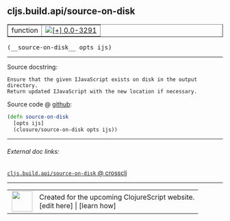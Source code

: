 ## cljs.build.api/source-on-disk



 <table border="1">
<tr>
<td>function</td>
<td><a href="https://github.com/cljsinfo/cljs-api-docs/tree/0.0-3291"><img valign="middle" alt="[+] 0.0-3291" title="Added in 0.0-3291" src="https://img.shields.io/badge/+-0.0--3291-lightgrey.svg"></a> </td>
</tr>
</table>


 <samp>
(__source-on-disk__ opts ijs)<br>
</samp>

---





Source docstring:

```
Ensure that the given IJavaScript exists on disk in the output directory.
Return updated IJavaScript with the new location if necessary.
```


Source code @ [github](https://github.com/clojure/clojurescript/blob/r1.7.228/src/main/clojure/cljs/build/api.clj#L119-L123):

```clj
(defn source-on-disk
  [opts ijs]
  (closure/source-on-disk opts ijs))
```

<!--
Repo - tag - source tree - lines:

 <pre>
clojurescript @ r1.7.228
└── src
    └── main
        └── clojure
            └── cljs
                └── build
                    └── <ins>[api.clj:119-123](https://github.com/clojure/clojurescript/blob/r1.7.228/src/main/clojure/cljs/build/api.clj#L119-L123)</ins>
</pre>

-->

---



###### External doc links:

[`cljs.build.api/source-on-disk` @ crossclj](http://crossclj.info/fun/cljs.build.api/source-on-disk.html)<br>

---

 <table>
<tr><td>
<img valign="middle" align="right" width="48px" src="http://i.imgur.com/Hi20huC.png">
</td><td>
Created for the upcoming ClojureScript website.<br>
[edit here] | [learn how]
</td></tr></table>

[edit here]:https://github.com/cljsinfo/cljs-api-docs/blob/master/cljsdoc/cljs.build.api/source-on-disk.cljsdoc
[learn how]:https://github.com/cljsinfo/cljs-api-docs/wiki/cljsdoc-files

<!--

This information was too distracting to show to readers, but I'll leave it
commented here since it is helpful to:

- pretty-print the data used to generate this document
- and show how to retrieve that data



The API data for this symbol:

```clj
{:ns "cljs.build.api",
 :name "source-on-disk",
 :signature ["[opts ijs]"],
 :history [["+" "0.0-3291"]],
 :type "function",
 :full-name-encode "cljs.build.api/source-on-disk",
 :source {:code "(defn source-on-disk\n  [opts ijs]\n  (closure/source-on-disk opts ijs))",
          :title "Source code",
          :repo "clojurescript",
          :tag "r1.7.228",
          :filename "src/main/clojure/cljs/build/api.clj",
          :lines [119 123]},
 :full-name "cljs.build.api/source-on-disk",
 :docstring "Ensure that the given IJavaScript exists on disk in the output directory.\nReturn updated IJavaScript with the new location if necessary."}

```

Retrieve the API data for this symbol:

```clj
;; from Clojure REPL
(require '[clojure.edn :as edn])
(-> (slurp "https://raw.githubusercontent.com/cljsinfo/cljs-api-docs/catalog/cljs-api.edn")
    (edn/read-string)
    (get-in [:symbols "cljs.build.api/source-on-disk"]))
```

-->
